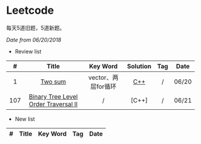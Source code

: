 # Leetcode

每天5道旧题，5道新题。

*Date from 06/20/2018*

* Review list

| # | Title | Key Word | Solution | Tag | Date |
| :------: | :------: | :------:| :------: | :------: | :------: |
| 1 | [Two sum](https://leetcode.com/problems/two-sum/description/) | vector、两层for循环 | [C++](https://github.com/melodybabee/Leetcode/blob/master/1.TwoSum.cpp) | / | 06/20 |
| 107 | [Binary Tree Level Order Traversal II](https://leetcode.com/problems/binary-tree-level-order-traversal-ii/description/) | / | [C++] | / | 06/21 |


* New list

| # | Title | Key Word | Tag | Date |
| :------: | :------: | :------:| :------: | :------: |
